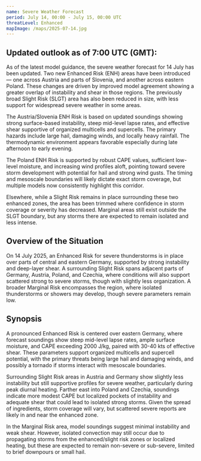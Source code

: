 ```yaml
---
name: Severe Weather Forecast
period: July 14, 00:00 - July 15, 00:00 UTC
threatLevel: Enhanced
mapImage: /maps/2025-07-14.jpg
---
```


## Updated outlook as of 7:00 UTC (GMT):

As of the latest model guidance, the severe weather forecast for 14 July has been updated. Two new Enhanced Risk (ENH) areas have been introduced — one across Austria and parts of Slovenia, and another across eastern Poland. These changes are driven by improved model agreement showing a greater overlap of instability and shear in those regions. The previously broad Slight Risk (SLGT) area has also been reduced in size, with less support for widespread severe weather in some areas.

The Austria/Slovenia ENH Risk is based on updated soundings showing strong surface-based instability, steep mid-level lapse rates, and effective shear supportive of organized multicells and supercells. The primary hazards include large hail, damaging winds, and locally heavy rainfall. The thermodynamic environment appears favorable especially during late afternoon to early evening.

The Poland ENH Risk is supported by robust CAPE values, sufficient low-level moisture, and increasing wind profiles aloft, pointing toward severe storm development with potential for hail and strong wind gusts. The timing and mesoscale boundaries will likely dictate exact storm coverage, but multiple models now consistently highlight this corridor.

Elsewhere, while a Slight Risk remains in place surrounding these two enhanced zones, the area has been trimmed where confidence in storm coverage or severity has decreased. Marginal areas still exist outside the SLGT boundary, but any storms there are expected to remain isolated and less intense.


## Overview of the Situation

On 14 July 2025, an Enhanced Risk for severe thunderstorms is in place over parts of central and eastern Germany, supported by strong instability and deep-layer shear. A surrounding Slight Risk spans adjacent parts of Germany, Austria, Poland, and Czechia, where conditions will also support scattered strong to severe storms, though with slightly less organization. A broader Marginal Risk encompasses the region, where isolated thunderstorms or showers may develop, though severe parameters remain low.

## Synopsis

A pronounced Enhanced Risk is centered over eastern Germany, where forecast soundings show steep mid-level lapse rates, ample surface moisture, and CAPE exceeding 2000 J/kg, paired with 30-40 kts of effective shear. These parameters support organized multicells and supercell potential, with the primary threats being large hail and damaging winds, and possibly a tornado if storms interact with mesoscale boundaries.

Surrounding Slight Risk areas in Austria and Germany show slightly less instability but still supportive profiles for severe weather, particularly during peak diurnal heating. Farther east into Poland and Czechia, soundings indicate more modest CAPE but localized pockets of instability and adequate shear that could lead to isolated strong storms. Given the spread of ingredients, storm coverage will vary, but scattered severe reports are likely in and near the enhanced zone.

In the Marginal Risk area, model soundings suggest minimal instability and weak shear. However, isolated convection may still occur due to propagating storms from the enhanced/slight risk zones or localized heating, but these are expected to remain non-severe or sub-severe, limited to brief downpours or small hail.
